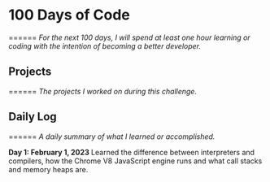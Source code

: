 # 100 Days of Code
======
_For the next 100 days, I will spend at least one hour learning or coding with the intention of becoming a better developer._

## Projects
======
_The projects I worked on during this challenge._

## Daily Log
======
_A daily summary of what I learned or accomplished._

__Day 1: February 1, 2023__
Learned the difference between interpreters and compilers, how the Chrome V8 JavaScript engine runs and what call stacks and memory heaps are.